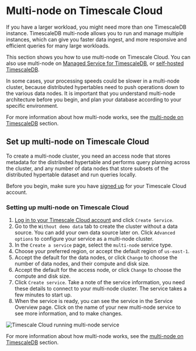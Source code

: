 # Multi-node on Timescale Cloud
If you have a larger workload, you might need more than one TimescaleDB
instance. TimescaleDB multi-node allows you to run and manage multiple
instances, which can give you faster data ingest, and more responsive and
efficient queries for many large workloads.

This section shows you how to use multi-node on Timescale Cloud. You can also
use multi-node on [Managed Service for TimescaleDB][multinode-mst], or
[self-hosted TimescaleDB][multinode-timescaledb].

<highlight type="important">
In some cases, your processing speeds could be slower in a multi-node cluster,
because distributed hypertables need to push operations down to the various data
nodes. It is important that you understand multi-node architecture before you
begin, and plan your database according to your specific environment.
</highlight>

For more information about how multi-node works, see the
[multi-node on TimescaleDB][multinode-timescaledb] section.

## Set up multi-node on Timescale Cloud
To create a multi-node cluster, you need an access node that stores metadata
for the distributed hypertable and performs query planning across the cluster,
and any number of data nodes that store subsets of the distributed hypertable
dataset and run queries locally.

Before you begin, make sure you have [signed up][cloud-signup] for your
Timescale Cloud account.

<procedure>

### Setting up multi-node on Timescale Cloud

1.  [Log in to your Timescale Cloud account][cloud-login] and click
		`Create Service`.
1.  Go to the `Without demo data` tab to create the cluster without a data
		source. You can add your own data source later on. Click
		`Advanced options` to configure your service as a multi-node cluster.
1.  In the `Create a service` page, select the `multi-node` service type.
1.  Choose your preferred region, or accept the default region of `us-east-1`.
1.  Accept the default for the data nodes, or click `Change` to choose the
		number of data nodes, and their compute and disk size.
1.  Accept the default for the access node, or click `Change` to choose the
		compute and disk size.
1.  Click `Create service`. Take a note of the service information, you need
		these details to connect to your multi-node cluster. The service takes a
		few minutes to start up.
1.  When the service is ready, you can see the service in the Service Overview
		page. Click on the name of your new multi-node service to see more
		information, and to make changes.

<img class="main-content__illustration" src="https://s3.amazonaws.com/assets.timescale.com/docs/images/tsc-running-service-multinode.png" alt="Timescale Cloud running multi-node service"/>

</procedure>

For more information about how multi-node works, see the
[multi-node on TimescaleDB][multinode-timescaledb] section.

[multinode-timescaledb]: timescaledb/:currentVersion:/how-to-guides/multinode-timescaledb/
[multinode-mst]: /mst/:currentVersion:/mst-multi-node/
[cloud-login]: https://console.cloud.timescale.com/
[cloud-signup]: https://www.timescale.com/timescale-signup
